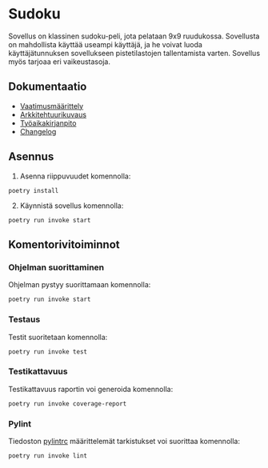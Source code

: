 # Sudoku

Sovellus on klassinen sudoku-peli, jota pelataan 9x9 ruudukossa. Sovellusta on mahdollista käyttää useampi käyttäjä, ja he voivat luoda käyttäjätunnuksen sovellukseen pistetilastojen tallentamista varten. Sovellus myös tarjoaa eri vaikeustasoja.

## Dokumentaatio

- [Vaatimusmäärittely](dokumentaatio/vaatimusmaarittely.md)
- [Arkkitehtuurikuvaus](dokumentaatio/arkkitehtuuri.md)
- [Työaikakirjanpito](dokumentaatio/tuntikirjanpito.md)
- [Changelog](dokumentaatio/changelog.md)


## Asennus
1. Asenna riippuvuudet komennolla:
 
```
poetry install
```  

2. Käynnistä sovellus komennolla: 
```
poetry run invoke start
```  
## Komentorivitoiminnot
### Ohjelman suorittaminen
Ohjelman pystyy suorittamaan komennolla: 
```
poetry run invoke start
```
### Testaus
Testit suoritetaan komennolla: 
```
poetry run invoke test
```
### Testikattavuus
Testikattavuus raportin voi generoida komennolla: 
```
poetry run invoke coverage-report
```
### Pylint
Tiedoston [pylintrc](.pylintrc) määrittelemät tarkistukset voi suorittaa komennolla:
```
poetry run invoke lint
```
